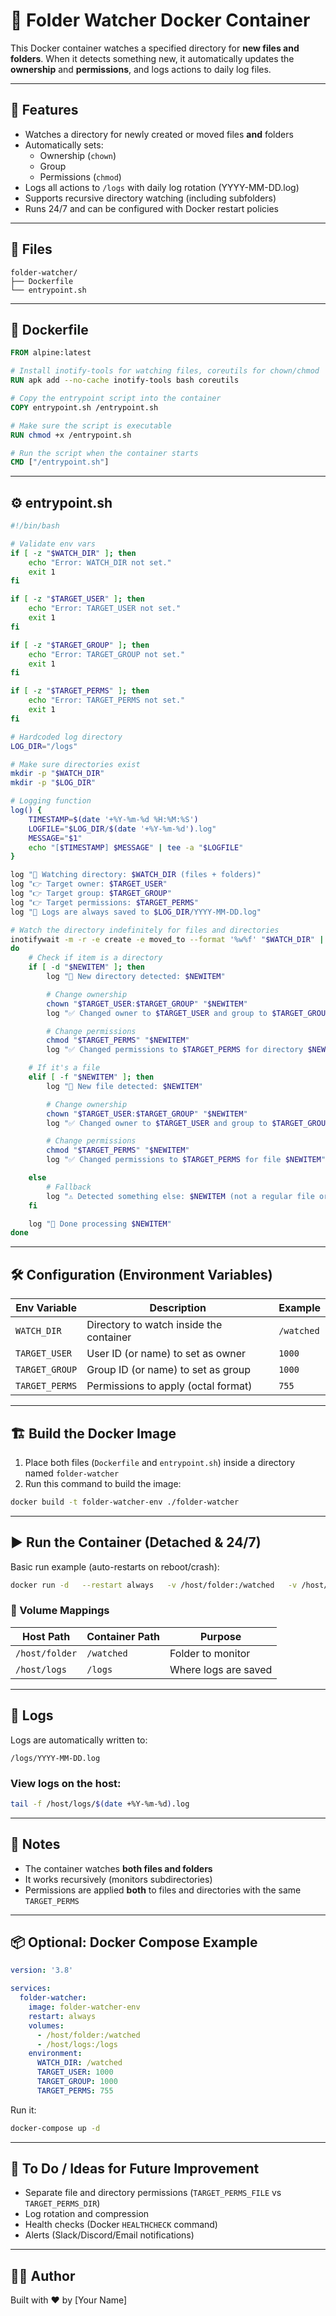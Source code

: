 
# 📂 Folder Watcher Docker Container

This Docker container watches a specified directory for **new files and folders**. When it detects something new, it automatically updates the **ownership** and **permissions**, and logs actions to daily log files.

---

## 🚀 Features

- Watches a directory for newly created or moved files **and** folders
- Automatically sets:
  - Ownership (`chown`)
  - Group
  - Permissions (`chmod`)
- Logs all actions to `/logs` with daily log rotation (YYYY-MM-DD.log)
- Supports recursive directory watching (including subfolders)
- Runs 24/7 and can be configured with Docker restart policies

---

## 📁 Files

```
folder-watcher/
├── Dockerfile
└── entrypoint.sh
```

---

## 🐳 Dockerfile

```dockerfile
FROM alpine:latest

# Install inotify-tools for watching files, coreutils for chown/chmod
RUN apk add --no-cache inotify-tools bash coreutils

# Copy the entrypoint script into the container
COPY entrypoint.sh /entrypoint.sh

# Make sure the script is executable
RUN chmod +x /entrypoint.sh

# Run the script when the container starts
CMD ["/entrypoint.sh"]
```

---

## ⚙️ entrypoint.sh

```bash
#!/bin/bash

# Validate env vars
if [ -z "$WATCH_DIR" ]; then
    echo "Error: WATCH_DIR not set."
    exit 1
fi

if [ -z "$TARGET_USER" ]; then
    echo "Error: TARGET_USER not set."
    exit 1
fi

if [ -z "$TARGET_GROUP" ]; then
    echo "Error: TARGET_GROUP not set."
    exit 1
fi

if [ -z "$TARGET_PERMS" ]; then
    echo "Error: TARGET_PERMS not set."
    exit 1
fi

# Hardcoded log directory
LOG_DIR="/logs"

# Make sure directories exist
mkdir -p "$WATCH_DIR"
mkdir -p "$LOG_DIR"

# Logging function
log() {
    TIMESTAMP=$(date '+%Y-%m-%d %H:%M:%S')
    LOGFILE="$LOG_DIR/$(date '+%Y-%m-%d').log"
    MESSAGE="$1"
    echo "[$TIMESTAMP] $MESSAGE" | tee -a "$LOGFILE"
}

log "👀 Watching directory: $WATCH_DIR (files + folders)"
log "👉 Target owner: $TARGET_USER"
log "👉 Target group: $TARGET_GROUP"
log "👉 Target permissions: $TARGET_PERMS"
log "📝 Logs are always saved to $LOG_DIR/YYYY-MM-DD.log"

# Watch the directory indefinitely for files and directories
inotifywait -m -r -e create -e moved_to --format '%w%f' "$WATCH_DIR" | while read NEWITEM
do
    # Check if item is a directory
    if [ -d "$NEWITEM" ]; then
        log "📁 New directory detected: $NEWITEM"

        # Change ownership
        chown "$TARGET_USER:$TARGET_GROUP" "$NEWITEM"
        log "✅ Changed owner to $TARGET_USER and group to $TARGET_GROUP for directory $NEWITEM"

        # Change permissions
        chmod "$TARGET_PERMS" "$NEWITEM"
        log "✅ Changed permissions to $TARGET_PERMS for directory $NEWITEM"

    # If it's a file
    elif [ -f "$NEWITEM" ]; then
        log "📄 New file detected: $NEWITEM"

        # Change ownership
        chown "$TARGET_USER:$TARGET_GROUP" "$NEWITEM"
        log "✅ Changed owner to $TARGET_USER and group to $TARGET_GROUP for file $NEWITEM"

        # Change permissions
        chmod "$TARGET_PERMS" "$NEWITEM"
        log "✅ Changed permissions to $TARGET_PERMS for file $NEWITEM"

    else
        # Fallback
        log "⚠️ Detected something else: $NEWITEM (not a regular file or directory)"
    fi

    log "🎉 Done processing $NEWITEM"
done
```

---

## 🛠️ Configuration (Environment Variables)

| Env Variable  | Description                               | Example    |
|---------------|-------------------------------------------|------------|
| `WATCH_DIR`   | Directory to watch inside the container   | `/watched` |
| `TARGET_USER` | User ID (or name) to set as owner         | `1000`     |
| `TARGET_GROUP`| Group ID (or name) to set as group        | `1000`     |
| `TARGET_PERMS`| Permissions to apply (octal format)       | `755`      |

---

## 🏗️ Build the Docker Image

1. Place both files (`Dockerfile` and `entrypoint.sh`) inside a directory named `folder-watcher`
2. Run this command to build the image:

```bash
docker build -t folder-watcher-env ./folder-watcher
```

---

## ▶️ Run the Container (Detached & 24/7)

Basic run example (auto-restarts on reboot/crash):

```bash
docker run -d   --restart always   -v /host/folder:/watched   -v /host/logs:/logs   -e WATCH_DIR=/watched   -e TARGET_USER=1000   -e TARGET_GROUP=1000   -e TARGET_PERMS=755   folder-watcher-env
```

### 🔧 Volume Mappings

| Host Path       | Container Path | Purpose           |
|-----------------|----------------|-------------------|
| `/host/folder`  | `/watched`     | Folder to monitor |
| `/host/logs`    | `/logs`        | Where logs are saved |

---

## 📜 Logs

Logs are automatically written to:

```
/logs/YYYY-MM-DD.log
```

### View logs on the host:

```bash
tail -f /host/logs/$(date +%Y-%m-%d).log
```

---

## 📝 Notes

- The container watches **both files and folders**
- It works recursively (monitors subdirectories)
- Permissions are applied **both** to files and directories with the same `TARGET_PERMS`

---

## 📦 Optional: Docker Compose Example

```yaml
version: '3.8'

services:
  folder-watcher:
    image: folder-watcher-env
    restart: always
    volumes:
      - /host/folder:/watched
      - /host/logs:/logs
    environment:
      WATCH_DIR: /watched
      TARGET_USER: 1000
      TARGET_GROUP: 1000
      TARGET_PERMS: 755
```

Run it:

```bash
docker-compose up -d
```

---

## 🛟 To Do / Ideas for Future Improvement

- Separate file and directory permissions (`TARGET_PERMS_FILE` vs `TARGET_PERMS_DIR`)
- Log rotation and compression
- Health checks (Docker `HEALTHCHECK` command)
- Alerts (Slack/Discord/Email notifications)

---

## 🧑‍💻 Author

Built with ❤️ by [Your Name]
